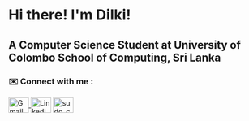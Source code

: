 <h1> Hi there! I'm Dilki! </h1>
<h2> A Computer Science Student at University of Colombo School of Computing, Sri Lanka</h2>


<h3 align="left"> ✉️ Connect with me : </h3> 
<p align="left"> 
    <a href="mailto:dsewwandi2001@gmail.com" target="blank">
    <img align="center" src="https://unpkg.com/simple-icons@latest/icons/gmail.svg" alt="Gmail" height="30" width="40">
</a> <a href="https://linkedin.com/in/dilki-sewwandi" target="blank"><img align="center" src="https://raw.githubusercontent.com/rahuldkjain/github-profile-readme-generator/master/src/images/icons/Social/linked-in-alt.svg" alt="LinkedIn" height="30" width="40" /></a> <a href="https://www.instagram.com/dilki_zew" target="blank"><img align="center" src="https://raw.githubusercontent.com/rahuldkjain/github-profile-readme-generator/master/src/images/icons/Social/instagram.svg" alt="sudo_chmod_711" height="30" width="40" /></a> </p>








